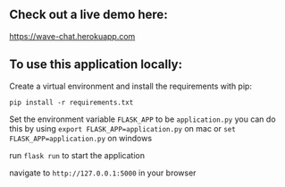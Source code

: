 ## Check out a live demo here:
https://wave-chat.herokuapp.com

## To use this application locally:

Create a virtual environment and install the requirements with pip:

`pip install -r requirements.txt`


Set the environment variable `FLASK_APP` to be `application.py`
you can do this by using `export FLASK_APP=application.py` on mac
or `set FLASK_APP=application.py` on windows

run `flask run` to start the application

navigate to `http://127.0.0.1:5000` in your browser
